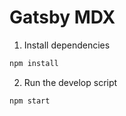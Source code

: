 # Gatsby MDX 

1. Install dependencies

```sh
npm install
```

2. Run the develop script

```sh
npm start
```
